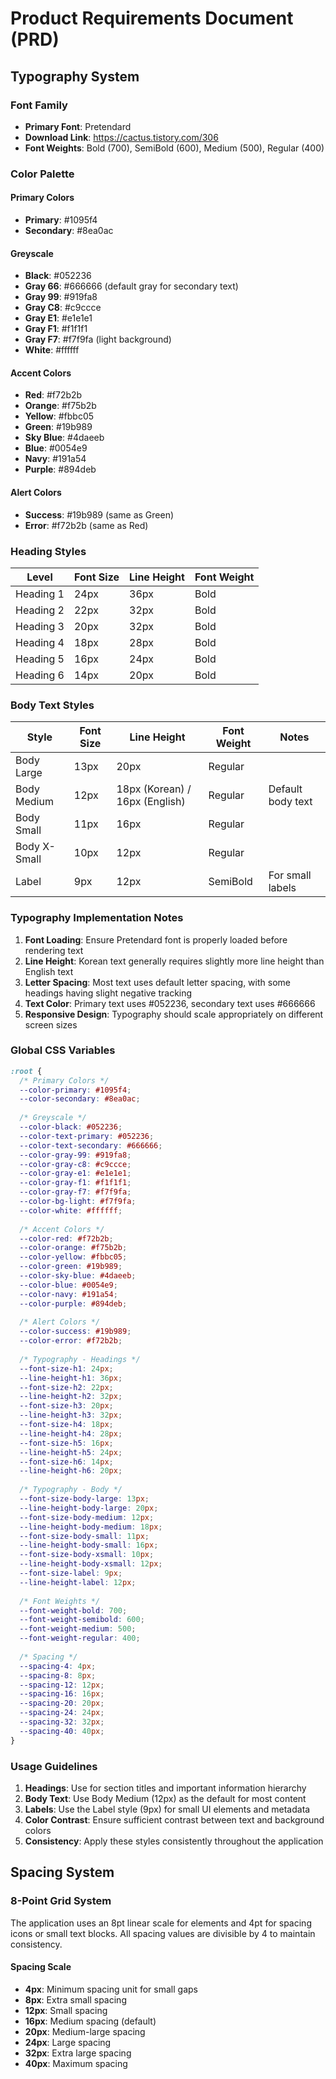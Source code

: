 # Product Requirements Document (PRD)

## Typography System

### Font Family
- **Primary Font**: Pretendard
- **Download Link**: https://cactus.tistory.com/306
- **Font Weights**: Bold (700), SemiBold (600), Medium (500), Regular (400)

### Color Palette

#### Primary Colors
- **Primary**: #1095f4
- **Secondary**: #8ea0ac

#### Greyscale
- **Black**: #052236
- **Gray 66**: #666666 (default gray for secondary text)
- **Gray 99**: #919fa8
- **Gray C8**: #c9ccce
- **Gray E1**: #e1e1e1
- **Gray F1**: #f1f1f1
- **Gray F7**: #f7f9fa (light background)
- **White**: #ffffff

#### Accent Colors
- **Red**: #f72b2b
- **Orange**: #f75b2b
- **Yellow**: #fbbc05
- **Green**: #19b989
- **Sky Blue**: #4daeeb
- **Blue**: #0054e9
- **Navy**: #191a54
- **Purple**: #894deb

#### Alert Colors
- **Success**: #19b989 (same as Green)
- **Error**: #f72b2b (same as Red)

### Heading Styles

| Level | Font Size | Line Height | Font Weight |
|-------|-----------|-------------|-------------|
| Heading 1 | 24px | 36px | Bold |
| Heading 2 | 22px | 32px | Bold |
| Heading 3 | 20px | 32px | Bold |
| Heading 4 | 18px | 28px | Bold |
| Heading 5 | 16px | 24px | Bold |
| Heading 6 | 14px | 20px | Bold |

### Body Text Styles

| Style | Font Size | Line Height | Font Weight | Notes |
|-------|-----------|-------------|-------------|-------|
| Body Large | 13px | 20px | Regular | |
| Body Medium | 12px | 18px (Korean) / 16px (English) | Regular | Default body text |
| Body Small | 11px | 16px | Regular | |
| Body X-Small | 10px | 12px | Regular | |
| Label | 9px | 12px | SemiBold | For small labels |

### Typography Implementation Notes

1. **Font Loading**: Ensure Pretendard font is properly loaded before rendering text
2. **Line Height**: Korean text generally requires slightly more line height than English text
3. **Letter Spacing**: Most text uses default letter spacing, with some headings having slight negative tracking
4. **Text Color**: Primary text uses #052236, secondary text uses #666666
5. **Responsive Design**: Typography should scale appropriately on different screen sizes

### Global CSS Variables

```css
:root {
  /* Primary Colors */
  --color-primary: #1095f4;
  --color-secondary: #8ea0ac;
  
  /* Greyscale */
  --color-black: #052236;
  --color-text-primary: #052236;
  --color-text-secondary: #666666;
  --color-gray-99: #919fa8;
  --color-gray-c8: #c9ccce;
  --color-gray-e1: #e1e1e1;
  --color-gray-f1: #f1f1f1;
  --color-gray-f7: #f7f9fa;
  --color-bg-light: #f7f9fa;
  --color-white: #ffffff;
  
  /* Accent Colors */
  --color-red: #f72b2b;
  --color-orange: #f75b2b;
  --color-yellow: #fbbc05;
  --color-green: #19b989;
  --color-sky-blue: #4daeeb;
  --color-blue: #0054e9;
  --color-navy: #191a54;
  --color-purple: #894deb;
  
  /* Alert Colors */
  --color-success: #19b989;
  --color-error: #f72b2b;
  
  /* Typography - Headings */
  --font-size-h1: 24px;
  --line-height-h1: 36px;
  --font-size-h2: 22px;
  --line-height-h2: 32px;
  --font-size-h3: 20px;
  --line-height-h3: 32px;
  --font-size-h4: 18px;
  --line-height-h4: 28px;
  --font-size-h5: 16px;
  --line-height-h5: 24px;
  --font-size-h6: 14px;
  --line-height-h6: 20px;
  
  /* Typography - Body */
  --font-size-body-large: 13px;
  --line-height-body-large: 20px;
  --font-size-body-medium: 12px;
  --line-height-body-medium: 18px;
  --font-size-body-small: 11px;
  --line-height-body-small: 16px;
  --font-size-body-xsmall: 10px;
  --line-height-body-xsmall: 12px;
  --font-size-label: 9px;
  --line-height-label: 12px;
  
  /* Font Weights */
  --font-weight-bold: 700;
  --font-weight-semibold: 600;
  --font-weight-medium: 500;
  --font-weight-regular: 400;
  
  /* Spacing */
  --spacing-4: 4px;
  --spacing-8: 8px;
  --spacing-12: 12px;
  --spacing-16: 16px;
  --spacing-20: 20px;
  --spacing-24: 24px;
  --spacing-32: 32px;
  --spacing-40: 40px;
}
```

### Usage Guidelines

1. **Headings**: Use for section titles and important information hierarchy
2. **Body Text**: Use Body Medium (12px) as the default for most content
3. **Labels**: Use the Label style (9px) for small UI elements and metadata
4. **Color Contrast**: Ensure sufficient contrast between text and background colors
5. **Consistency**: Apply these styles consistently throughout the application

## Spacing System

### 8-Point Grid System
The application uses an 8pt linear scale for elements and 4pt for spacing icons or small text blocks. All spacing values are divisible by 4 to maintain consistency.

#### Spacing Scale
- **4px**: Minimum spacing unit for small gaps
- **8px**: Extra small spacing
- **12px**: Small spacing
- **16px**: Medium spacing (default)
- **20px**: Medium-large spacing
- **24px**: Large spacing
- **32px**: Extra large spacing
- **40px**: Maximum spacing